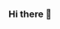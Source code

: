 ### Hi there 👋

<!--
- 🔭 I’m currently working on Profolux.
- 🌱 I’m currently pursuing my degree.
- 👯 Always seeking opportunities to contribute to exciting projects!
- 💬 Ask me about... anything!
- 📫 You can reach me via LinkedIn.
-->
